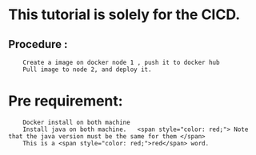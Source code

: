 # This tutorial is solely for the CICD.
## Procedure :

        Create a image on docker node 1 , push it to docker hub 
        Pull image to node 2, and deploy it.          
# Pre requirement:

        Docker install on both machine 
        Install java on both machine.   <span style="color: red;"> Note that the java version must be the same for them </span>
        This is a <span style="color: red;">red</span> word.

    

        